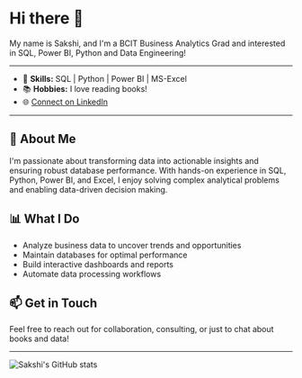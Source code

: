 # Hi there 👋

My name is Sakshi, and I'm a BCIT Business Analytics Grad and interested in SQL, Power BI, Python and Data Engineering!

---

- 💼 **Skills:** SQL | Python | Power BI | MS-Excel
- 📚 **Hobbies:** I love reading books!
- 🌐 [Connect on LinkedIn](https://www.linkedin.com/in/sakshi-mehan/)

---

## 🚀 About Me

I'm passionate about transforming data into actionable insights and ensuring robust database performance. With hands-on experience in SQL, Python, Power BI, and Excel, I enjoy solving complex analytical problems and enabling data-driven decision making.

## 📊 What I Do

- Analyze business data to uncover trends and opportunities
- Maintain databases for optimal performance
- Build interactive dashboards and reports
- Automate data processing workflows

## 📫 Get in Touch

Feel free to reach out for collaboration, consulting, or just to chat about books and data!

---

![Sakshi's GitHub stats](https://github-readme-stats.vercel.app/api?username=smehan4&show_icons=true&theme=dracula)

